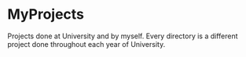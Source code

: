 # MyProjects
Projects done at University and by myself.
Every directory is a different project done throughout each year of University.
